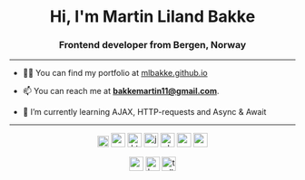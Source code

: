 <h1 align="center">Hi, I'm Martin Liland Bakke</h1>
<h3 align="center">Frontend developer from Bergen, Norway</h3>
<hr>


- 👨‍💻 You can find my portfolio at [mlbakke.github.io](https://mlbakke.github.io/)

- 📫 You can reach me at **bakkemartin11@gmail.com**.


- 🌱 I’m currently learning AJAX, HTTP-requests and Async & Await

<hr>

<p align="center"><img src="https://devicons.github.io/devicon/devicon.git/icons/bootstrap/bootstrap-plain.svg" alt="bootstrap" width="20" height="20"/> <img src="https://devicons.github.io/devicon/devicon.git/icons/css3/css3-original-wordmark.svg" alt="css3" width="25" height="25"/> <img src="https://devicons.github.io/devicon/devicon.git/icons/html5/html5-original-wordmark.svg" alt="html5" width="25" height="25"/> <img src="https://devicons.github.io/devicon/devicon.git/icons/javascript/javascript-original.svg" alt="javascript" width="25" height="25"/> <img src="https://devicons.github.io/devicon/devicon.git/icons/php/php-original.svg" alt="php" width="25" height="25"/> <img src="https://devicons.github.io/devicon/devicon.git/icons/sass/sass-original.svg" alt="sass" width="25" height="25"/> <img src="https://devicons.github.io/devicon/devicon.git/icons/nodejs/nodejs-original-wordmark.svg" alt="nodejs" width="25" height="25"/></p><p align="center">
<a href="https://linkedin.com/in/martin-bakke" target="blank"><img align="center" src="https://cdn.jsdelivr.net/npm/simple-icons@3.0.1/icons/linkedin.svg" alt="martin-bakke" height="25" width="25" /></a>
<a href="https://fb.com/bakkemartin" target="blank"><img align="center" src="https://cdn.jsdelivr.net/npm/simple-icons@3.0.1/icons/facebook.svg" alt="bakkemartin" height="25" width="25" /></a>
<a href="https://instagram.com/tullekunstner" target="blank"><img align="center" src="https://cdn.jsdelivr.net/npm/simple-icons@3.0.1/icons/instagram.svg" alt="tullekunstner" height="25" width="25" /></a>
</p>
